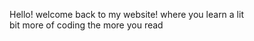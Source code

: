 <!DOCTYPE html>
<html>
  <head>
    <title> my third website made </title>

  </head>
  <body>
   <div><p>Hello! welcome back to my website! where you learn a lit <br> bit more of coding the more you read</p> <div>
  </body>
</html>
